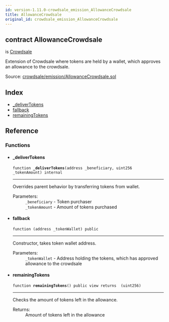 ```yaml
---
id: version-1.11.0-crowdsale_emission_AllowanceCrowdsale
title: AllowanceCrowdsale
original_id: crowdsale_emission_AllowanceCrowdsale
---
```


<div class="contract-doc"><div class="contract"><h2 class="contract-header"><span class="contract-kind">contract</span> AllowanceCrowdsale</h2><p class="base-contracts"><span>is</span> <a href="crowdsale_Crowdsale.html">Crowdsale</a></p><p class="description">Extension of Crowdsale where tokens are held by a wallet, which approves an allowance to the crowdsale.</p><div class="source">Source: <a href="https://github.com/OpenZeppelin/zeppelin-solidity/blob/v1.11.0/contracts/crowdsale/emission/AllowanceCrowdsale.sol" target="_blank">crowdsale/emission/AllowanceCrowdsale.sol</a></div></div><div class="index"><h2>Index</h2><ul><li><a href="crowdsale_emission_AllowanceCrowdsale.html#_deliverTokens">_deliverTokens</a></li><li><a href="crowdsale_emission_AllowanceCrowdsale.html#">fallback</a></li><li><a href="crowdsale_emission_AllowanceCrowdsale.html#remainingTokens">remainingTokens</a></li></ul></div><div class="reference"><h2>Reference</h2><div class="functions"><h3>Functions</h3><ul><li><div class="item function"><span id="_deliverTokens" class="anchor-marker"></span><h4 class="name">_deliverTokens</h4><div class="body"><code class="signature">function <strong>_deliverTokens</strong><span>(address _beneficiary, uint256 _tokenAmount) </span><span>internal </span></code><hr/><div class="description"><p>Overrides parent behavior by transferring tokens from wallet.</p></div><dl><dt><span class="label-parameters">Parameters:</span></dt><dd><div><code>_beneficiary</code> - Token purchaser</div><div><code>_tokenAmount</code> - Amount of tokens purchased</div></dd></dl></div></div></li><li><div class="item function"><span id="fallback" class="anchor-marker"></span><h4 class="name">fallback</h4><div class="body"><code class="signature">function <strong></strong><span>(address _tokenWallet) </span><span>public </span></code><hr/><div class="description"><p>Constructor, takes token wallet address.</p></div><dl><dt><span class="label-parameters">Parameters:</span></dt><dd><div><code>_tokenWallet</code> - Address holding the tokens, which has approved allowance to the crowdsale</div></dd></dl></div></div></li><li><div class="item function"><span id="remainingTokens" class="anchor-marker"></span><h4 class="name">remainingTokens</h4><div class="body"><code class="signature">function <strong>remainingTokens</strong><span>() </span><span>public </span><span>view </span><span>returns  (uint256) </span></code><hr/><div class="description"><p>Checks the amount of tokens left in the allowance.</p></div><dl><dt><span class="label-return">Returns:</span></dt><dd>Amount of tokens left in the allowance</dd></dl></div></div></li></ul></div></div></div>
